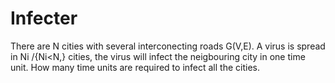 # Infecter
There are N cities with several interconecting roads G(V,E). A virus is spread in Ni /{Ni&lt;N,} cities, the virus will infect the neigbouring city in one time unit. How many time units are required to infect all the cities.
